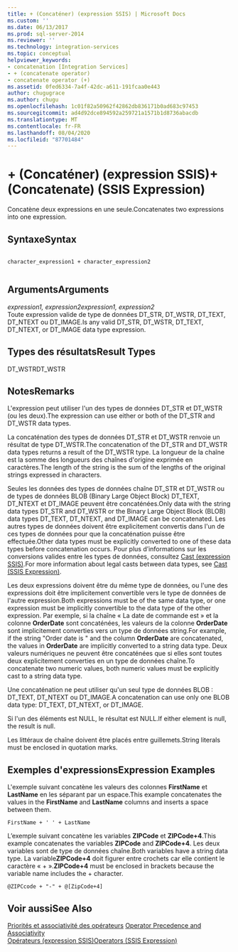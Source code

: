 ```yaml
---
title: + (Concaténer) (expression SSIS) | Microsoft Docs
ms.custom: ''
ms.date: 06/13/2017
ms.prod: sql-server-2014
ms.reviewer: ''
ms.technology: integration-services
ms.topic: conceptual
helpviewer_keywords:
- concatenation [Integration Services]
- + (concatenate operator)
- concatenate operator (+)
ms.assetid: 0fed6334-7a4f-42dc-a611-191fcaa0e443
author: chugugrace
ms.author: chugu
ms.openlocfilehash: 1c01f82a50962f42862db836171b0ad683c97453
ms.sourcegitcommit: ad4d92dce894592a259721a1571b1d8736abacdb
ms.translationtype: MT
ms.contentlocale: fr-FR
ms.lasthandoff: 08/04/2020
ms.locfileid: "87701484"
---
```

# <a name="-concatenate-ssis-expression"></a><span data-ttu-id="c9a4d-102">+ (Concaténer) (expression SSIS)</span><span class="sxs-lookup"><span data-stu-id="c9a4d-102">+ (Concatenate) (SSIS Expression)</span></span>
  <span data-ttu-id="c9a4d-103">Concatène deux expressions en une seule.</span><span class="sxs-lookup"><span data-stu-id="c9a4d-103">Concatenates two expressions into one expression.</span></span>  
  
## <a name="syntax"></a><span data-ttu-id="c9a4d-104">Syntaxe</span><span class="sxs-lookup"><span data-stu-id="c9a4d-104">Syntax</span></span>  
  
```  
  
character_expression1 + character_expression2  
  
```  
  
## <a name="arguments"></a><span data-ttu-id="c9a4d-105">Arguments</span><span class="sxs-lookup"><span data-stu-id="c9a4d-105">Arguments</span></span>  
 <span data-ttu-id="c9a4d-106">*expression1, expression2*</span><span class="sxs-lookup"><span data-stu-id="c9a4d-106">*expression1, expression2*</span></span>  
 <span data-ttu-id="c9a4d-107">Toute expression valide de type de données DT_STR, DT_WSTR, DT_TEXT, DT_NTEXT ou DT_IMAGE.</span><span class="sxs-lookup"><span data-stu-id="c9a4d-107">Is any valid DT_STR, DT_WSTR, DT_TEXT, DT_NTEXT, or DT_IMAGE data type expression.</span></span>  
  
## <a name="result-types"></a><span data-ttu-id="c9a4d-108">Types des résultats</span><span class="sxs-lookup"><span data-stu-id="c9a4d-108">Result Types</span></span>  
 <span data-ttu-id="c9a4d-109">DT_WSTR</span><span class="sxs-lookup"><span data-stu-id="c9a4d-109">DT_WSTR</span></span>  
  
## <a name="remarks"></a><span data-ttu-id="c9a4d-110">Notes</span><span class="sxs-lookup"><span data-stu-id="c9a4d-110">Remarks</span></span>  
 <span data-ttu-id="c9a4d-111">L'expression peut utiliser l'un des types de données DT_STR et DT_WSTR (ou les deux).</span><span class="sxs-lookup"><span data-stu-id="c9a4d-111">The expression can use either or both of the DT_STR and DT_WSTR data types.</span></span>  
  
 <span data-ttu-id="c9a4d-112">La concaténation des types de données DT_STR et DT_WSTR renvoie un résultat de type DT_WSTR.</span><span class="sxs-lookup"><span data-stu-id="c9a4d-112">The concatenation of the DT_STR and DT_WSTR data types returns a result of the DT_WSTR type.</span></span> <span data-ttu-id="c9a4d-113">La longueur de la chaîne est la somme des longueurs des chaînes d'origine exprimée en caractères.</span><span class="sxs-lookup"><span data-stu-id="c9a4d-113">The length of the string is the sum of the lengths of the original strings expressed in characters.</span></span>  
  
 <span data-ttu-id="c9a4d-114">Seules les données des types de données chaîne DT_STR et DT_WSTR ou de types de données BLOB (Binary Large Object Block) DT_TEXT, DT_NTEXT et DT_IMAGE peuvent être concaténées.</span><span class="sxs-lookup"><span data-stu-id="c9a4d-114">Only data with the string data types DT_STR and DT_WSTR or the Binary Large Object Block (BLOB) data types DT_TEXT, DT_NTEXT, and DT_IMAGE can be concatenated.</span></span> <span data-ttu-id="c9a4d-115">Les autres types de données doivent être explicitement convertis dans l'un de ces types de données pour que la concaténation puisse être effectuée.</span><span class="sxs-lookup"><span data-stu-id="c9a4d-115">Other data types must be explicitly converted to one of these data types before concatenation occurs.</span></span> <span data-ttu-id="c9a4d-116">Pour plus d’informations sur les conversions valides entre les types de données, consultez [Cast &#40;expression SSIS&#41;](cast-ssis-expression.md).</span><span class="sxs-lookup"><span data-stu-id="c9a4d-116">For more information about legal casts between data types, see [Cast &#40;SSIS Expression&#41;](cast-ssis-expression.md).</span></span>  
  
 <span data-ttu-id="c9a4d-117">Les deux expressions doivent être du même type de données, ou l'une des expressions doit être implicitement convertible vers le type de données de l'autre expression.</span><span class="sxs-lookup"><span data-stu-id="c9a4d-117">Both expressions must be of the same data type, or one expression must be implicitly convertible to the data type of the other expression.</span></span> <span data-ttu-id="c9a4d-118">Par exemple, si la chaîne « La date de commande est » et la colonne **OrderDate** sont concaténées, les valeurs de la colonne **OrderDate** sont implicitement converties vers un type de données string.</span><span class="sxs-lookup"><span data-stu-id="c9a4d-118">For example, if the string "Order date is " and the column **OrderDate** are concatenated, the values in **OrderDate** are implicitly converted to a string data type.</span></span> <span data-ttu-id="c9a4d-119">Deux valeurs numériques ne peuvent être concaténées que si elles sont toutes deux explicitement converties en un type de données chaîne.</span><span class="sxs-lookup"><span data-stu-id="c9a4d-119">To concatenate two numeric values, both numeric values must be explicitly cast to a string data type.</span></span>  
  
 <span data-ttu-id="c9a4d-120">Une concaténation ne peut utiliser qu'un seul type de données BLOB : DT_TEXT, DT_NTEXT ou DT_IMAGE.</span><span class="sxs-lookup"><span data-stu-id="c9a4d-120">A concatenation can use only one BLOB data type: DT_TEXT, DT_NTEXT, or DT_IMAGE.</span></span>  
  
 <span data-ttu-id="c9a4d-121">Si l'un des éléments est NULL, le résultat est NULL.</span><span class="sxs-lookup"><span data-stu-id="c9a4d-121">If either element is null, the result is null.</span></span>  
  
 <span data-ttu-id="c9a4d-122">Les littéraux de chaîne doivent être placés entre guillemets.</span><span class="sxs-lookup"><span data-stu-id="c9a4d-122">String literals must be enclosed in quotation marks.</span></span>  
  
## <a name="expression-examples"></a><span data-ttu-id="c9a4d-123">Exemples d'expressions</span><span class="sxs-lookup"><span data-stu-id="c9a4d-123">Expression Examples</span></span>  
 <span data-ttu-id="c9a4d-124">L'exemple suivant concatène les valeurs des colonnes **FirstName** et **LastName** en les séparant par un espace.</span><span class="sxs-lookup"><span data-stu-id="c9a4d-124">This example concatenates the values in the **FirstName** and **LastName** columns and inserts a space between them.</span></span>  
  
```  
FirstName + ' ' + LastName  
```  
  
 <span data-ttu-id="c9a4d-125">L’exemple suivant concatène les variables **ZIPCode** et **ZIPCode+4**.</span><span class="sxs-lookup"><span data-stu-id="c9a4d-125">This example concatenates the variables **ZIPCode** and **ZIPCode+4**.</span></span> <span data-ttu-id="c9a4d-126">Les deux variables sont de type de données chaîne.</span><span class="sxs-lookup"><span data-stu-id="c9a4d-126">Both variables have a string data type.</span></span> <span data-ttu-id="c9a4d-127">La variable**ZIPCode+4** doit figurer entre crochets car elle contient le caractère « + ».</span><span class="sxs-lookup"><span data-stu-id="c9a4d-127">**ZIPCode+4** must be enclosed in brackets because the variable name includes the + character.</span></span>  
  
```  
@ZIPCcode + "-" + @[ZipCode+4]  
```  
  
## <a name="see-also"></a><span data-ttu-id="c9a4d-128">Voir aussi</span><span class="sxs-lookup"><span data-stu-id="c9a4d-128">See Also</span></span>  
 <span data-ttu-id="c9a4d-129">[Priorités et associativité des opérateurs](operator-precedence-and-associativity.md) </span><span class="sxs-lookup"><span data-stu-id="c9a4d-129">[Operator Precedence and Associativity](operator-precedence-and-associativity.md) </span></span>  
 [<span data-ttu-id="c9a4d-130">Opérateurs &#40;expression SSIS&#41;</span><span class="sxs-lookup"><span data-stu-id="c9a4d-130">Operators &#40;SSIS Expression&#41;</span></span>](operators-ssis-expression.md)  
  
  
